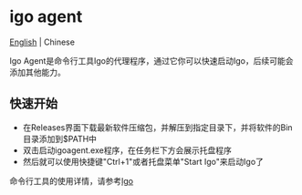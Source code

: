 # igo agent

[English](README.md) | Chinese

Igo Agent是命令行工具Igo的代理程序，通过它你可以快速启动Igo，后续可能会添加其他能力。

## 快速开始
- 在Releases界面下载最新软件压缩包，并解压到指定目录下，并将软件的Bin目录添加到$PATH中
- 双击启动igoagent.exe程序，在任务栏下方会展示托盘程序
- 然后就可以使用快捷键"Ctrl+1"或者托盘菜单"Start Igo"来启动Igo了

命令行工具的使用详情，请参考[Igo](https://github.com/oneisx/igo)
